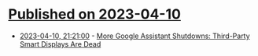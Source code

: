 # [Published on 2023-04-10](index.md)

* [2023-04-10, 21:21:00](https://tech.slashdot.org/story/23/04/10/1843244/more-google-assistant-shutdowns-third-party-smart-displays-are-dead?utm_source=rss1.0mainlinkanon&utm_medium=feed) - [More Google Assistant Shutdowns: Third-Party Smart Displays Are Dead](https://tech.slashdot.org/story/23/04/10/1843244/more-google-assistant-shutdowns-third-party-smart-displays-are-dead?utm_source=rss1.0mainlinkanon&utm_medium=feed)
